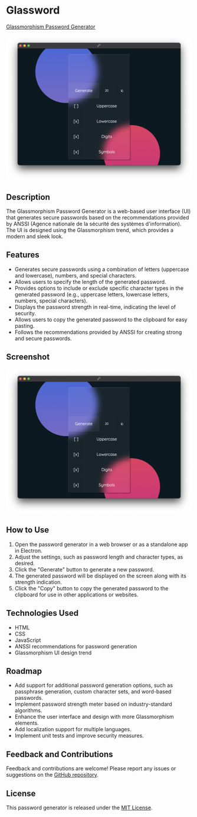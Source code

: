 # Glassword

<u>Glassmorphism Password Generator</u>

![Screenshot Placeholder](img/screenshot.png)

## Description

The Glassmorphism Password Generator is a web-based user interface (UI) that generates secure passwords based on the recommendations provided by ANSSI (Agence nationale de la sécurité des systèmes d'information). The UI is designed using the Glassmorphism trend, which provides a modern and sleek look.

## Features

- Generates secure passwords using a combination of letters (uppercase and lowercase), numbers, and special characters.
- Allows users to specify the length of the generated password.
- Provides options to include or exclude specific character types in the generated password (e.g., uppercase letters, lowercase letters, numbers, special characters).
- Displays the password strength in real-time, indicating the level of security.
- Allows users to copy the generated password to the clipboard for easy pasting.
- Follows the recommendations provided by ANSSI for creating strong and secure passwords.

## Screenshot

![Screenshot Placeholder](img/screenshot.png)

## How to Use

1. Open the password generator in a web browser or as a standalone app in Electron.
2. Adjust the settings, such as password length and character types, as desired.
3. Click the "Generate" button to generate a new password.
4. The generated password will be displayed on the screen along with its strength indication.
5. Click the "Copy" button to copy the generated password to the clipboard for use in other applications or websites.

## Technologies Used

- HTML
- CSS
- JavaScript
- ANSSI recommendations for password generation
- Glassmorphism UI design trend

## Roadmap

- Add support for additional password generation options, such as passphrase generation, custom character sets, and word-based passwords.
- Implement password strength meter based on industry-standard algorithms.
- Enhance the user interface and design with more Glassmorphism elements.
- Add localization support for multiple languages.
- Implement unit tests and improve security measures.

## Feedback and Contributions

Feedback and contributions are welcome! Please report any issues or suggestions on the [GitHub repository](https://github.com/your-repo-name).

## License

This password generator is released under the [MIT License](LICENSE).

